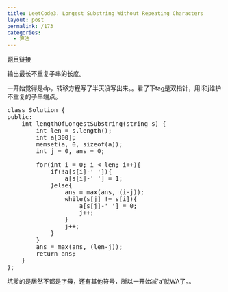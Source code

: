 ```yaml
---
title: LeetCode3. Longest Substring Without Repeating Characters
layout: post
permalink: /173
categories:
  - 算法
---
```

<a href="https://leetcode.com/problems/longest-substring-without-repeating-characters/" target="_blank">题目链接</a>

输出最长不重复子串的长度。

一开始觉得是dp，转移方程写了半天没写出来。。看了下tag是双指针，用i和j维护不重复的子串端点。

<pre class="brush: cpp; title: ; notranslate" title="">class Solution {
public:
    int lengthOfLongestSubstring(string s) {
        int len = s.length();
        int a[300];
        memset(a, 0, sizeof(a));
        int j = 0, ans = 0;

        for(int i = 0; i &lt; len; i++){
            if(!a[s[i]-' ']){
                a[s[i]-' '] = 1;
            }else{
                ans = max(ans, (i-j));
                while(s[j] != s[i]){
                    a[s[j]-' '] = 0;
                    j++;
                }
                j++;
            }
        }
        ans = max(ans, (len-j));
        return ans;
    }
};
</pre>

坑爹的是居然不都是字母，还有其他符号，所以一开始减'a'就WA了。。